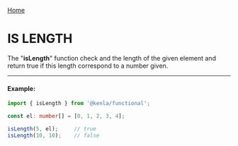 [Home](./../../README.md)

# IS LENGTH

The "**isLength**" function check and the length of the given element and return true if this length correspond to a number given.

--------------
#### Example:
``` typescript
import { isLength } from '@kenla/functional';

const el: number[] = [0, 1, 2, 3, 4];

isLength(5, el);     // true
isLength(10, 10);    // false
```
